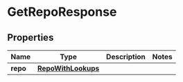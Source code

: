 

# GetRepoResponse


## Properties

| Name | Type | Description | Notes |
|------------ | ------------- | ------------- | -------------|
|**repo** | [**RepoWithLookups**](RepoWithLookups.md) |  |  |



